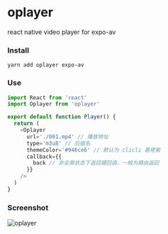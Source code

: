 # oplayer

react native video player for expo-av

### Install

```shell
yarn add oplayer expo-av
```

### Use

```js
import React from 'react'
import Oplayer from 'oplayer'

export default function Player() {
  return (
    <Oplayer
      url='./001.mp4' // 播放地址
      type='m3u8' // 后缀名
      themeColor='#946ce6' // 默认为 clicli 基佬紫
      callback={{
        back // 非全屏状态下返回键回调，一般为路由返回
      }}
    />
  )
}
```

### Screenshot

![oplayer](https://ae01.alicdn.com/kf/H5942e06e812c4ff796ca9c818304ae40M.jpg)
